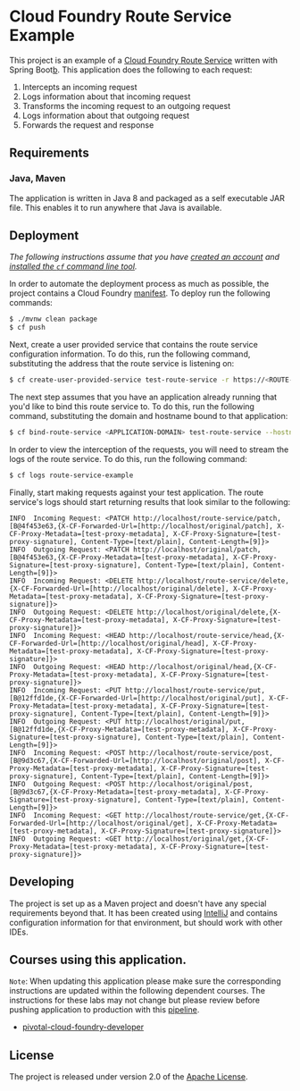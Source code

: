 # Cloud Foundry Route Service Example

This project is an example of a [Cloud Foundry Route Service][r] written with Spring Boot[b].  This application does the following to each request:

1. Intercepts an incoming request
2. Logs information about that incoming request
3. Transforms the incoming request to an outgoing request
4. Logs information about that outgoing request
5. Forwards the request and response

## Requirements
### Java, Maven
The application is written in Java 8 and packaged as a self executable JAR file. This enables it to run anywhere that Java is available.

## Deployment
_The following instructions assume that you have [created an account][c] and [installed the `cf` command line tool][i]._

In order to automate the deployment process as much as possible, the project contains a Cloud Foundry [manifest][y].  To deploy run the following commands:
```bash
$ ./mvnw clean package
$ cf push
```

Next, create a user provided service that contains the route service configuration information.  To do this, run the following command, substituting the address that the route service is listening on:
```bash
$ cf create-user-provided-service test-route-service -r https://<ROUTE-SERVICE-ADDRESS>
```

The next step assumes that you have an application already running that you'd like to bind this route service to.  To do this, run the following command, substituting the domain and hostname bound to that application:
```bash
$ cf bind-route-service <APPLICATION-DOMAIN> test-route-service --hostname <APPLICATION-HOST>
```

In order to view the interception of the requests, you will need to stream the logs of the route service.  To do this, run the following command:
```bash
$ cf logs route-service-example
```

Finally, start making requests against your test application.  The route service's logs should start returning results that look similar to the following:
```text
INFO  Incoming Request: <PATCH http://localhost/route-service/patch,[B@4f453e63,{X-CF-Forwarded-Url=[http://localhost/original/patch], X-CF-Proxy-Metadata=[test-proxy-metadata], X-CF-Proxy-Signature=[test-proxy-signature], Content-Type=[text/plain], Content-Length=[9]}>
INFO  Outgoing Request: <PATCH http://localhost/original/patch,[B@4f453e63,{X-CF-Proxy-Metadata=[test-proxy-metadata], X-CF-Proxy-Signature=[test-proxy-signature], Content-Type=[text/plain], Content-Length=[9]}>
INFO  Incoming Request: <DELETE http://localhost/route-service/delete,{X-CF-Forwarded-Url=[http://localhost/original/delete], X-CF-Proxy-Metadata=[test-proxy-metadata], X-CF-Proxy-Signature=[test-proxy-signature]}>
INFO  Outgoing Request: <DELETE http://localhost/original/delete,{X-CF-Proxy-Metadata=[test-proxy-metadata], X-CF-Proxy-Signature=[test-proxy-signature]}>
INFO  Incoming Request: <HEAD http://localhost/route-service/head,{X-CF-Forwarded-Url=[http://localhost/original/head], X-CF-Proxy-Metadata=[test-proxy-metadata], X-CF-Proxy-Signature=[test-proxy-signature]}>
INFO  Outgoing Request: <HEAD http://localhost/original/head,{X-CF-Proxy-Metadata=[test-proxy-metadata], X-CF-Proxy-Signature=[test-proxy-signature]}>
INFO  Incoming Request: <PUT http://localhost/route-service/put,[B@12ffd1de,{X-CF-Forwarded-Url=[http://localhost/original/put], X-CF-Proxy-Metadata=[test-proxy-metadata], X-CF-Proxy-Signature=[test-proxy-signature], Content-Type=[text/plain], Content-Length=[9]}>
INFO  Outgoing Request: <PUT http://localhost/original/put,[B@12ffd1de,{X-CF-Proxy-Metadata=[test-proxy-metadata], X-CF-Proxy-Signature=[test-proxy-signature], Content-Type=[text/plain], Content-Length=[9]}>
INFO  Incoming Request: <POST http://localhost/route-service/post,[B@9d3c67,{X-CF-Forwarded-Url=[http://localhost/original/post], X-CF-Proxy-Metadata=[test-proxy-metadata], X-CF-Proxy-Signature=[test-proxy-signature], Content-Type=[text/plain], Content-Length=[9]}>
INFO  Outgoing Request: <POST http://localhost/original/post,[B@9d3c67,{X-CF-Proxy-Metadata=[test-proxy-metadata], X-CF-Proxy-Signature=[test-proxy-signature], Content-Type=[text/plain], Content-Length=[9]}>
INFO  Incoming Request: <GET http://localhost/route-service/get,{X-CF-Forwarded-Url=[http://localhost/original/get], X-CF-Proxy-Metadata=[test-proxy-metadata], X-CF-Proxy-Signature=[test-proxy-signature]}>
INFO  Outgoing Request: <GET http://localhost/original/get,{X-CF-Proxy-Metadata=[test-proxy-metadata], X-CF-Proxy-Signature=[test-proxy-signature]}>
```

## Developing
The project is set up as a Maven project and doesn't have any special requirements beyond that. It has been created using [IntelliJ][j] and contains configuration information for that environment, but should work with other IDEs.

## Courses using this application.

`Note`: When updating this application please make sure the corresponding instructions are updated within the following dependent courses. The instructions for these labs may not change but please review before pushing application to production with this [pipeline](http://concourse.enablement.pivotal.io/pipelines/route-service).

- [pivotal-cloud-foundry-developer](https://github.com/pivotal-education/pivotal-cloud-foundry-developer)


## License
The project is released under version 2.0 of the [Apache License][a].


[a]: http://www.apache.org/licenses/LICENSE-2.0
[b]: http://projects.spring.io/spring-boot/
[c]: https://console.run.pivotal.io/register
[i]: http://docs.run.pivotal.io/devguide/installcf/install-go-cli.html
[j]: http://www.jetbrains.com/idea/
[r]: http://docs.cloudfoundry.org/services/route-services.html
[y]: manifest.yml
